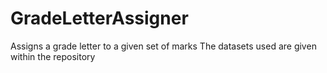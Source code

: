 # GradeLetterAssigner
Assigns a grade letter to a given set of marks
The datasets used are given within the repository
